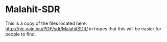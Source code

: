 # Malahit-SDR

This is a copy of the files located here: http://nic.vajn.icu/PDF/sdr/MalahitSDR/ in hopes that this will be easier for people to find. 
